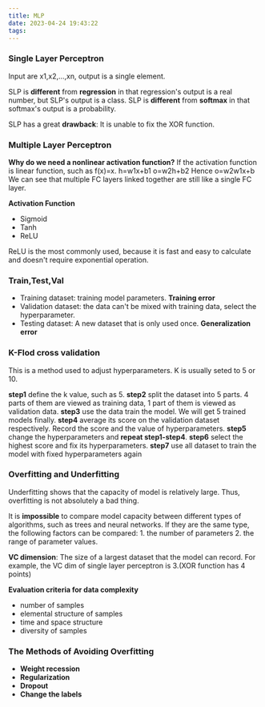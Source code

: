 ```yaml
---
title: MLP
date: 2023-04-24 19:43:22
tags:
---
```


### Single Layer Perceptron
Input are x1,x2,...,xn, output is a single element.

SLP is **different** from **regression** in that regression's output is a real number, but SLP's output is a class.
SLP is **different** from **softmax** in that softmax's output is a probability.

SLP has a great **drawback**: It is unable to fix the XOR function.

### Multiple Layer Perceptron

**Why do we need a nonlinear activation function?**
If the activation function is linear function, such as f(x)=x.
h=w1x+b1
o=w2h+b2
Hence o=w2w1x+b
We can see that multiple FC layers linked together are still like a single FC layer.

**Activation Function**
- Sigmoid
- Tanh
- ReLU

ReLU is the most commonly used, because it is fast and easy to calculate and doesn't require exponential operation.

### Train,Test,Val
- Training dataset: training model parameters. **Training error**
- Validation dataset: the data can't be mixed with training data, select the hyperparameter.
- Testing dataset: A new dataset that is only used once. **Generalization error**

### K-Flod cross validation
This is a method used to adjust hyperparameters. K is usually seted to 5 or 10.

**step1** define the k value, such as 5.
**step2** split the dataset into 5 parts. 4 parts of them are viewed as training data, 1 part of them is viewed as validation data.
**step3** use the data train the model. We will get 5 trained models finally.
**step4** average its score on the validation dataset respectively. Record the score and the value of hyperparameters.
**step5** change the hyperparameters and **repeat step1-step4**.
**step6** select the highest score and fix its hyperparameters.
**step7** use all dataset to train the model with fixed hyperparameters again

### Overfitting and Underfitting
Underfitting shows that the capacity of model is relatively large. Thus, overfitting is not absolutely a bad thing.

It is **impossible** to compare model capacity between different types of algorithms, such as trees and neural networks. If they are the same type, the following factors can be compared: 1. the number of parameters 2. the range of parameter values. 

**VC dimension**: The size of a largest dataset that the model can record. For example, the VC dim of single layer perceptron is 3.(XOR function has 4 points)

**Evaluation criteria for data complexity**
- number of samples
- elemental structure of samples
- time and space structure
- diversity of samples

### The Methods of Avoiding Overfitting
- **Weight recession**
- **Regularization**
- **Dropout**
- **Change the labels**

